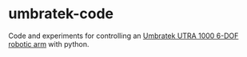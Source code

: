 # umbratek-code

Code and experiments for controlling an [Umbratek UTRA 1000 6-DOF robotic arm](https://www.umbratek.com/store/robot/utra/utra-6-1000) with python.

